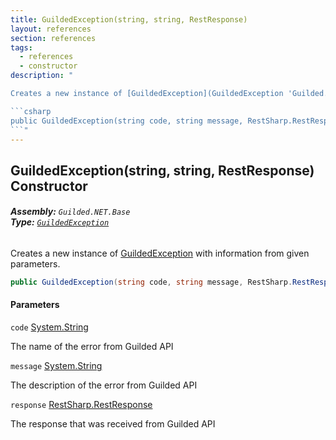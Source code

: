 ```yaml
---
title: GuildedException(string, string, RestResponse)
layout: references
section: references
tags:
  - references
  - constructor
description: "

Creates a new instance of [GuildedException](GuildedException 'Guilded.NET.Base.GuildedException') with information from given parameters.

```csharp
public GuildedException(string code, string message, RestSharp.RestResponse response);
```"
---
```


## GuildedException(string, string, RestResponse) Constructor
###### **Assembly:** `Guilded.NET.Base`<br/>**Type:** [`GuildedException`](GuildedException 'Guilded.NET.Base.GuildedException')

Creates a new instance of [GuildedException](GuildedException 'Guilded.NET.Base.GuildedException') with information from given parameters.

```csharp
public GuildedException(string code, string message, RestSharp.RestResponse response);
```
#### Parameters

<a name='Guilded.NET.Base.GuildedException.GuildedException(string,string,RestSharp.RestResponse).code'></a>

`code` [System.String](https://docs.microsoft.com/en-us/dotnet/api/System.String 'System.String')

The name of the error from Guilded API

<a name='Guilded.NET.Base.GuildedException.GuildedException(string,string,RestSharp.RestResponse).message'></a>

`message` [System.String](https://docs.microsoft.com/en-us/dotnet/api/System.String 'System.String')

The description of the error from Guilded API

<a name='Guilded.NET.Base.GuildedException.GuildedException(string,string,RestSharp.RestResponse).response'></a>

`response` [RestSharp.RestResponse](https://docs.microsoft.com/en-us/dotnet/api/RestSharp.RestResponse 'RestSharp.RestResponse')

The response that was received from Guilded API
